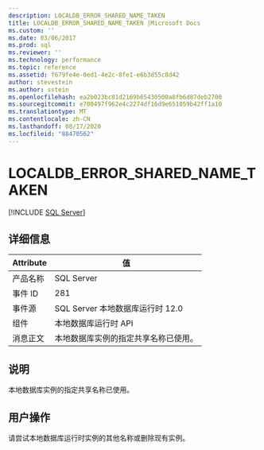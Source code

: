 ```yaml
---
description: LOCALDB_ERROR_SHARED_NAME_TAKEN
title: LOCALDB_ERROR_SHARED_NAME_TAKEN |Microsoft Docs
ms.custom: ''
ms.date: 03/06/2017
ms.prod: sql
ms.reviewer: ''
ms.technology: performance
ms.topic: reference
ms.assetid: f679fe4e-0ed1-4e2c-8fe1-e6b3d55c8d42
author: stevestein
ms.author: sstein
ms.openlocfilehash: ea2b023bc81d2169b65430500a8fb6d87deb2700
ms.sourcegitcommit: e700497f962e4c2274df16d9e651059b42ff1a10
ms.translationtype: MT
ms.contentlocale: zh-CN
ms.lasthandoff: 08/17/2020
ms.locfileid: "88470562"
---
```

# <a name="localdb_error_shared_name_taken"></a>LOCALDB_ERROR_SHARED_NAME_TAKEN
 [!INCLUDE [SQL Server](../../includes/applies-to-version/sqlserver.md)]
    
## <a name="details"></a>详细信息  
  
| Attribute | 值 |
| --------- | ----- |
|产品名称|SQL Server|  
|事件 ID|281|  
|事件源|SQL Server 本地数据库运行时 12.0|  
|组件|本地数据库运行时 API|  
|消息正文|本地数据库实例的指定共享名称已使用。|  
  
## <a name="explanation"></a>说明  
 本地数据库实例的指定共享名称已使用。  
  
## <a name="user-action"></a>用户操作  
 请尝试本地数据库运行时实例的其他名称或删除现有实例。  
  
  
